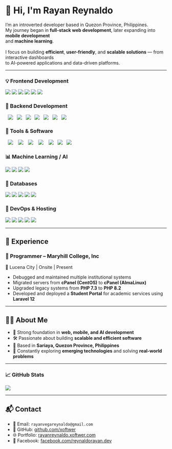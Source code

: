 <h1>👋 Hi, I'm Rayan Reynaldo</h1>

<p>
I’m an introverted developer based in Quezon Province, Philippines.<br>
My journey began in <b>full-stack web development</b>, later expanding into <b>mobile development</b><br>
and <b>machine learning</b>.<br><br>
I focus on building <b>efficient</b>, <b>user-friendly</b>, and <b>scalable solutions</b> — from interactive dashboards<br>
to AI-powered applications and data-driven platforms.
</p>

---

### 💡 Frontend Development

<p>
  <img src="https://img.shields.io/badge/HTML5-E34F26?style=for-the-badge&logo=html5&logoColor=white"/>
  <img src="https://img.shields.io/badge/CSS3-1572B6?style=for-the-badge&logo=css3&logoColor=white"/>
  <img src="https://img.shields.io/badge/JavaScript-F7DF1E?style=for-the-badge&logo=javascript&logoColor=black"/>
  <img src="https://img.shields.io/badge/React-20232A?style=for-the-badge&logo=react&logoColor=61DAFB"/>
  <img src="https://img.shields.io/badge/Bootstrap-563D7C?style=for-the-badge&logo=bootstrap&logoColor=white"/>
  <img src="https://img.shields.io/badge/Tailwind_CSS-06B6D4?style=for-the-badge&logo=tailwindcss&logoColor=white"/>
</p>

### 🔧 Backend Development

<p>
  <img src="https://img.shields.io/badge/PHP-777BB4?style=for-the-badge&logo=php&logoColor=white"/>
  <img src="https://img.shields.io/badge/Laravel-F55247?style=for-the-badge&logo=laravel&logoColor=white"/>
  <img src="https://img.shields.io/badge/Python-3776AB?style=for-the-badge&logo=python&logoColor=white"/>
  <img src="https://img.shields.io/badge/FastAPI-009688?style=for-the-badge&logo=fastapi&logoColor=white"/>
  <img src="https://img.shields.io/badge/Node.js-339933?style=for-the-badge&logo=node.js&logoColor=white"/>
  <img src="https://img.shields.io/badge/Express.js-000000?style=for-the-badge&logo=express&logoColor=white"/>
  <img src="https://img.shields.io/badge/REST%20API-FF6C37?style=for-the-badge&logo=api&logoColor=white"/>
</p>


### 🧰 Tools & Software

<p>
  <img src="https://img.shields.io/badge/Android%20Studio-3DDC84?style=for-the-badge&logo=android-studio&logoColor=white"/> 
  <img src="https://img.shields.io/badge/VS%20Code-007ACC?style=for-the-badge&logo=visual-studio-code&logoColor=white"/> 
  <img src="https://img.shields.io/badge/phpMyAdmin-6C78AF?style=for-the-badge&logo=phpmyadmin&logoColor=white"/> 
  <img src="https://img.shields.io/badge/DBeaver-372923?style=for-the-badge&logo=dbeaver&logoColor=white"/> 
  <img src="https://img.shields.io/badge/Google%20Colab-F9AB00?style=for-the-badge&logo=google-colab&logoColor=white"/>
  <img src="https://img.shields.io/badge/Jupyter%20Lab-F37626?style=for-the-badge&logo=jupyter&logoColor=white"/>
  <img src="https://img.shields.io/badge/Teachable%20Machine-4285F4?style=for-the-badge&logo=google&logoColor=white"/>
</p>

### 📊 Machine Learning / AI

<p>
  <img src="https://img.shields.io/badge/TensorFlow-FF6F00?style=for-the-badge&logo=tensorflow&logoColor=white"/>
  <img src="https://img.shields.io/badge/PyTorch-EE4C2C?style=for-the-badge&logo=pytorch&logoColor=white"/>
  <img src="https://img.shields.io/badge/scikit--learn-F7931E?style=for-the-badge&logo=scikit-learn&logoColor=white"/>
  <img src="https://img.shields.io/badge/YOLO-00BCD4?style=for-the-badge&logo=YOLO&logoColor=white"/>
</p>
 
### 💽 Databases
<p>
  <img src="https://img.shields.io/badge/MySQL-4479A1?style=for-the-badge&logo=mysql&logoColor=white"/>
  <img src="https://img.shields.io/badge/MariaDB-003545?style=for-the-badge&logo=mariadb&logoColor=white"/>
  <img src="https://img.shields.io/badge/PostgreSQL-4169E1?style=for-the-badge&logo=postgresql&logoColor=white"/>
  <img src="https://img.shields.io/badge/SQLite-003B57?style=for-the-badge&logo=sqlite&logoColor=white"/>
  <img src="https://img.shields.io/badge/Redis-DC382D?style=for-the-badge&logo=redis&logoColor=white"/>
</p>

### 🔐 DevOps & Hosting

<p>
  <img src="https://img.shields.io/badge/Cpanel-FF6C2C?style=for-the-badge&logo=cpanel&logoColor=white"/>
  <img src="https://img.shields.io/badge/Hostinger-673de6?style=for-the-badge&logo=hostinger&logoColor=white"/>
  <img src="https://img.shields.io/badge/Git-F05032?style=for-the-badge&logo=git&logoColor=white"/>
  <img src="https://img.shields.io/badge/SSH-000000?style=for-the-badge&logo=OpenSSH&logoColor=white"/> 
  <img src="https://img.shields.io/badge/CI%2FCD-181717?style=for-the-badge&logo=githubactions&logoColor=white"/>
</p>

---

## 💼 Experience

### 🔹 Programmer – Maryhill College, Inc

📍 Lucena City | Onsite | Present

- Debugged and maintained multiple institutional systems
- Migrated servers from **cPanel (CentOS)** to **cPanel (AlmaLinux)**
- Upgraded legacy systems from **PHP 7.3** to **PHP 8.2**
- Developed and deployed a **Student Portal** for academic services using **Laravel 12**

---

## 👨‍💻 About Me

- 🧠 Strong foundation in **web, mobile, and AI development**
- 🛠 Passionate about building **scalable and efficient software**
- 🏡 Based in **Sariaya, Quezon Province, Philippines**
- 🎯 Constantly exploring **emerging technologies** and solving **real-world problems**

---

### 📈 GitHub Stats

<p>
  <img src="https://github-readme-stats.vercel.app/api/top-langs/?username=xoftwer&layout=compact&theme=tokyonight" />
</p>

---

## 📬 Contact

- 📧 Email: `rayanvegareynaldo@gmail.com`
- 🐙 GitHub: [github.com/xoftwer](https://github.com/xoftwer)
- 🌐 Portfolio: [rayanreynaldo.xoftwer.com](https://rayanreynaldo.xoftwer.com)
- 📘 Facebook: [facebook.com/reynaldorayan.dev](https://facebook.com/reynaldorayan.dev)
